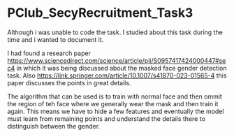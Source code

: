 # PClub_SecyRecruitment_Task3

Although i was unable to code the task. I studied about this task during the time and i wanted to document it.

I had found a research paper https://www.sciencedirect.com/science/article/pii/S0957417424000447#sec4 in which it was being discussed about the masked face gender detection task. 
Also https://link.springer.com/article/10.1007/s41870-023-01565-4 this paper discusses the points in great details.

The algorithm that can be used is to train with normal face and then ommit the region of teh face where we generally wear the mask and then train it again. This means we have to hide a few features and eventually the model must learn from remaining points and understand the details there to distinguish between the gender.

